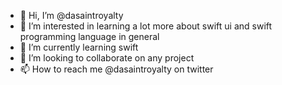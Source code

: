 - 👋 Hi, I’m @dasaintroyalty
- 👀 I’m interested in learning a lot more about swift ui and swift programming language in general
- 🌱 I’m currently learning swift
- 💞️ I’m looking to collaborate on any project
- 📫 How to reach me @dasaintroyalty on twitter

<!---
dasaintroyalty/dasaintroyalty is a ✨ special ✨ repository because its `README.md` (this file) appears on your GitHub profile.
You can click the Preview link to take a look at your changes.
--->
